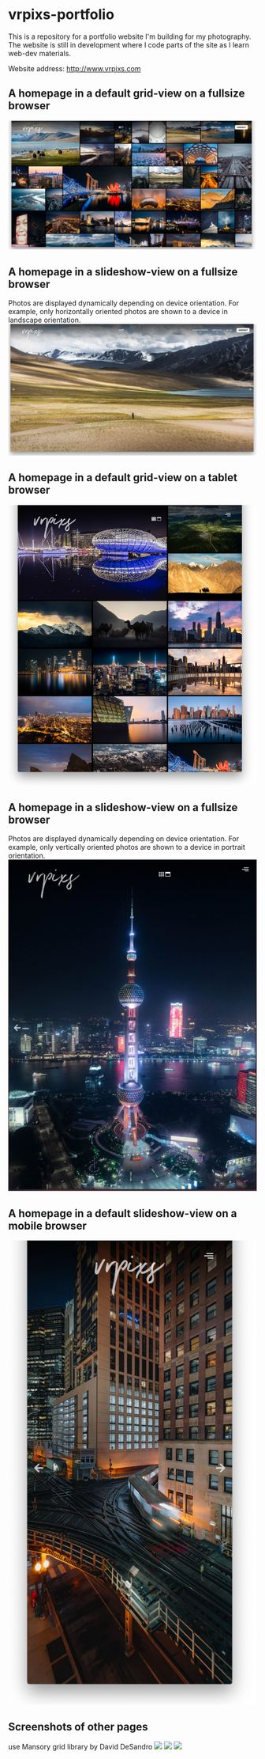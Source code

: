 # vrpixs-portfolio

This is a repository for a portfolio website I'm building for my photography. 
The website is still in development where I code parts of the site as I learn web-dev materials.

Website address: http://www.vrpixs.com

## A homepage in a default grid-view on a fullsize browser
<img src ="./build/resources/screenshots/screenshot-1.png">

## A homepage in a slideshow-view on a fullsize browser
Photos are displayed dynamically depending on device orientation. For example, only horizontally oriented photos are shown to a device in landscape orientation.
<img src ="./build/resources/screenshots/screenshot-2.png">

## A homepage in a default grid-view on a tablet browser
<img src ="./build/resources/screenshots/screenshot-3.png">

## A homepage in a slideshow-view on a fullsize browser
Photos are displayed dynamically depending on device orientation. For example, only vertically oriented photos are shown to a device in portrait orientation.
<img src ="./build/resources/screenshots/screenshot-4.png">

## A homepage in a default slideshow-view on a mobile browser
<img src ="./build/resources/screenshots/screenshot-5.png">

## Screenshots of other pages
use Mansory grid library by David DeSandro
<img src ="./build/resources/screenshots/screenshot-6.png">
<img src ="./build/resources/screenshots/screenshot-7.png">
<img src ="./build/resources/screenshots/screenshot-8.png">
